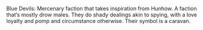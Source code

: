 Blue Devils: Mercenary faction that takes inspiration from Hunhow. A faction that’s mostly drow males. They do shady dealings akin to spying, with a love loyalty and pomp and circumstance otherwise. Their symbol is a caravan.